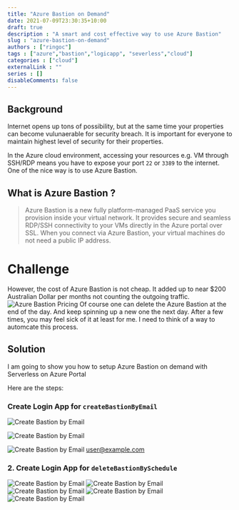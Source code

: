 ```yaml
---
title: "Azure Bastion on Demand"
date: 2021-07-09T23:30:35+10:00
draft: true
description : "A smart and cost effective way to use Azure Bastion"
slug : "azure-bastion-on-demand"
authors : ["ringoc"]
tags : ["azure","bastion","logicapp", "severless","cloud"]
categories : ["cloud"]
externalLink : ""
series : []
disableComments: false
---
```

## Background
Internet opens up tons of possibility, but at the same time your properties can become vulunaerable for security breach. It is important for everyone to maintain highest level of security for their properties. 

In the Azure cloud environment, accessing your resources e.g. VM through SSH/RDP means you have to expose your port `22` or `3389` to the internet. One of the nice way is to use Azure Bastion. 

## What is Azure Bastion ?
> Azure Bastion is a new fully platform-managed PaaS service you provision inside your virtual network. It provides secure and seamless RDP/SSH connectivity to your VMs directly in the Azure portal over SSL. When you connect via Azure Bastion, your virtual machines do not need a public IP address. 

# Challenge
However, the cost of Azure Bastion is not cheap. It added up to near $200 Australian Dollar per months not counting the outgoing traffic. 
![Azure Bastion Pricing](./images/bastion/azure-bastion-pricing.png) <!-- .element height="50%" width="50%" -->
Of course one can delete the Azure Bastion at the end of the day. And keep spinning up a new one the next day. After a few times, you may feel sick of it at least for me. I need to think of a way to automcate this process. 

## Solution
I am going to show you how to setup Azure Bastion on demand with Serverless on Azure Portal

Here are the steps: 

### Create Login App for `createBastionByEmail` 

![Create Bastion by Email](./images/bastion/create-bastion-by-email-email.png)

![Create Bastion by Email](./images/bastion/create-bastion-by-email-http.png)

![Create Bastion by Email](./images/bastion/create-bastion-by-email-output.png)
user@example.com


### 2. Create Login App for `deleteBastionBySchedule` 

![Create Bastion by Email](./images/bastion/delete-bastion-1.png)
![Create Bastion by Email](./images/bastion/delete-bastion-2.png)
![Create Bastion by Email](./images/bastion/delete-bastion-3.png)
![Create Bastion by Email](./images/bastion/delete-bastion-4.png)
![Create Bastion by Email](./images/bastion/delete-bastion-5.png)
